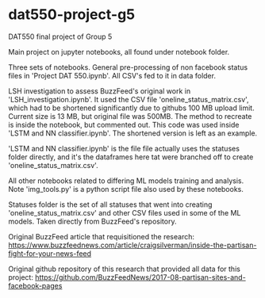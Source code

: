 # dat550-project-g5
DAT550 final project of Group 5

Main project on jupyter notebooks, all found under notebook folder.

Three sets of notebooks. General pre-processing of non facebook status files in 'Project DAT 550.ipynb'. All CSV's fed to it in data folder.

LSH investigation to assess BuzzFeed's original work in 'LSH_investigation.ipynb'. It used the CSV file 'oneline_status_matrix.csv', which had to be shortened significantly due to githubs 100 MB upload limit. Current size is 13 MB, but original file was 500MB. The method to recreate is inside the notebook, but commented out. This code was used inside 'LSTM and NN classifier.ipynb'. The shortened version is left as an example.

'LSTM and NN classifier.ipynb' is the file file actually uses the statuses folder directly, and it's the dataframes here tat were branched off to create 'oneline_status_matrix.csv'.

All other notebooks related to differing ML models training and analysis. Note 'img_tools.py' is a python script file also used by these notebooks.

Statuses folder is the set of all statuses that went into creating 'oneline_status_matrix.csv' and other CSV files used in some of the ML models. Taken directly from BuzzFeed's repository.

Original BuzzFeed article that requisitioned the research: https://www.buzzfeednews.com/article/craigsilverman/inside-the-partisan-fight-for-your-news-feed

Original github repository of this research that provided all data for this project: https://github.com/BuzzFeedNews/2017-08-partisan-sites-and-facebook-pages
